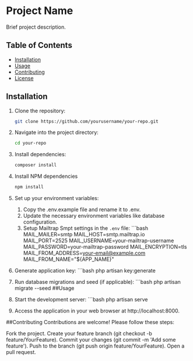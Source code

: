 # Project Name

Brief project description.

## Table of Contents
- [Installation](#installation)
- [Usage](#usage)
- [Contributing](#contributing)
- [License](#license)

## Installation

1. Clone the repository:
   ```bash
   git clone https://github.com/yourusername/your-repo.git
   
2. Navigate into the project directory:
    ```bash
    cd your-repo
    
3. Install dependencies:
    ```bash
    composer install
    
4. Install NPM dependencies
      ```bash
      npm install

5. Set up your environment variables:
   1. Copy the .env.example file and rename it to .env.
   2. Update the necessary environment variables like database configuration.
   3. Setup Mailtrap Smpt settings in the `.env` file:
          ```bash
            MAIL_MAILER=smtp
            MAIL_HOST=smtp.mailtrap.io
            MAIL_PORT=2525
            MAIL_USERNAME=your-mailtrap-username
            MAIL_PASSWORD=your-mailtrap-password
            MAIL_ENCRYPTION=tls
            MAIL_FROM_ADDRESS=your-email@example.com
            MAIL_FROM_NAME="${APP_NAME}"

6. Generate application key:
        ```bash
        php artisan key:generate

7. Run database migrations and seed (if applicable):
        ```bash
        php artisan migrate --seed
##Usage
1. Start the development server:
        ```bash
        php artisan serve

2. Access the application in your web browser at http://localhost:8000.

##Contributing
Contributions are welcome! Please follow these steps:

Fork the project.
Create your feature branch (git checkout -b feature/YourFeature).
Commit your changes (git commit -m 'Add some feature').
Push to the branch (git push origin feature/YourFeature).
Open a pull request.
